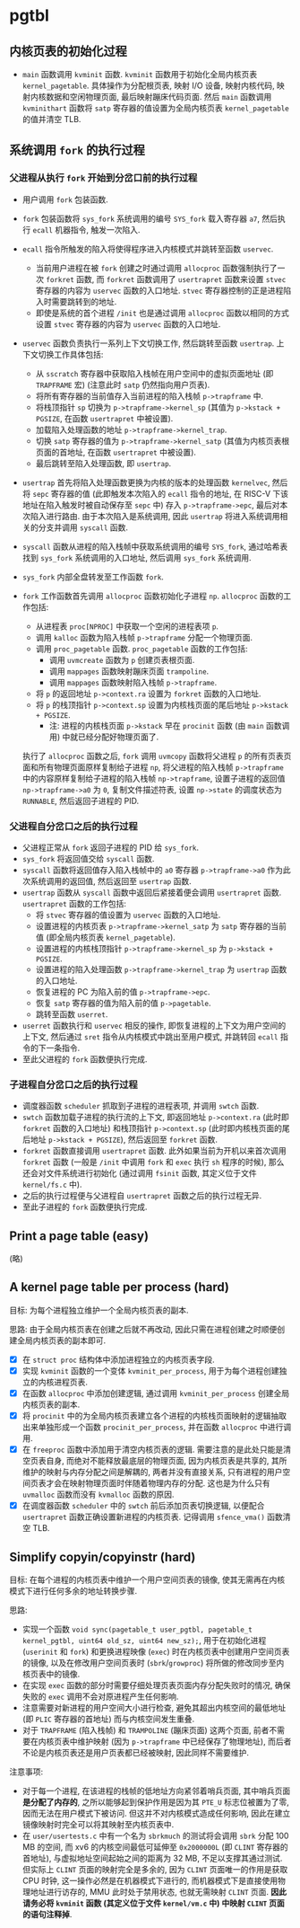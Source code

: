 # pgtbl

## 内核页表的初始化过程

- `main` 函数调用 `kvminit` 函数. `kvminit` 函数用于初始化全局内核页表 `kernel_pagetable`. 具体操作为分配根页表, 映射 I/O 设备, 映射内核代码, 映射内核数据和空闲物理页面, 最后映射蹦床代码页面. 然后 `main` 函数调用 `kvminithart` 函数将 `satp` 寄存器的值设置为全局内核页表 `kernel_pagetable` 的值并清空 TLB.

## 系统调用 `fork` 的执行过程

### 父进程从执行 `fork` 开始到分岔口前的执行过程

- 用户调用 `fork` 包装函数.
- `fork` 包装函数将 `sys_fork` 系统调用的编号 `SYS_fork` 载入寄存器 `a7`, 然后执行 `ecall` 机器指令, 触发一次陷入.
- `ecall` 指令所触发的陷入将使得程序进入内核模式并跳转至函数 `uservec`.
  - 当前用户进程在被 `fork` 创建之时通过调用 `allocproc` 函数强制执行了一次 `forkret` 函数, 而 `forkret` 函数调用了 `usertrapret` 函数来设置 `stvec` 寄存器的内容为 `uservec` 函数的入口地址. `stvec` 寄存器控制的正是进程陷入时需要跳转到的地址.
  - 即使是系统的首个进程 `/init` 也是通过调用 `allocproc` 函数以相同的方式设置 `stvec` 寄存器的内容为 `uservec` 函数的入口地址.
- `uservec` 函数负责执行一系列上下文切换工作, 然后跳转至函数 `usertrap`. 上下文切换工作具体包括:
  - 从 `sscratch` 寄存器中获取陷入栈帧在用户空间中的虚拟页面地址 (即 `TRAPFRAME` 宏) (注意此时 `satp` 仍然指向用户页表).
  - 将所有寄存器的当前值存入当前进程的陷入栈帧 `p->trapframe` 中.
  - 将栈顶指针 `sp` 切换为 `p->trapframe->kernel_sp` (其值为 `p->kstack + PGSIZE`, 在函数 `usertrapret` 中被设置).
  - 加载陷入处理函数的地址 `p->trapframe->kernel_trap`.
  - 切换 `satp` 寄存器的值为 `p->trapframe->kernel_satp` (其值为内核页表根页面的首地址, 在函数 `usertrapret` 中被设置).
  - 最后跳转至陷入处理函数, 即 `usertrap`.
- `usertrap` 首先将陷入处理函数更换为内核的版本的处理函数 `kernelvec`, 然后将 `sepc` 寄存器的值 (此即触发本次陷入的 `ecall` 指令的地址, 在 RISC-V 下该地址在陷入触发时被自动保存至 `sepc` 中) 存入 `p->trapframe->epc`, 最后对本次陷入进行路由. 由于本次陷入是系统调用, 因此 `usertrap` 将进入系统调用相关的分支并调用 `syscall` 函数.
- `syscall` 函数从进程的陷入栈帧中获取系统调用的编号 `SYS_fork`, 通过哈希表找到 `sys_fork` 系统调用的入口地址, 然后调用 `sys_fork` 系统调用.
- `sys_fork` 内部全盘转发至工作函数 `fork`.
- `fork` 工作函数首先调用 `allocproc` 函数初始化子进程 `np`. `allocproc` 函数的工作包括:
  - 从进程表 `proc[NPROC]` 中获取一个空闲的进程表项 `p`.
  - 调用 `kalloc` 函数为陷入栈帧 `p->trapframe` 分配一个物理页面.
  - 调用 `proc_pagetable` 函数. `proc_pagetable` 函数的工作包括:
    - 调用 `uvmcreate` 函数为 `p` 创建页表根页面.
    - 调用 `mappages` 函数映射蹦床页面 `trampoline`.
    - 调用 `mappages` 函数映射陷入栈帧 `p->trapframe`.
  - 将 `p` 的返回地址 `p->context.ra` 设置为 `forkret` 函数的入口地址.
  - 将 `p` 的栈顶指针 `p->context.sp` 设置为内核栈页面的尾后地址 `p->kstack + PGSIZE`.
    - 注: 进程的内核栈页面 `p->kstack` 早在 `procinit` 函数 (由 `main` 函数调用) 中就已经分配好物理页面了.
  
  执行了 `allocproc` 函数之后, `fork` 调用 `uvmcopy` 函数将父进程 `p` 的所有页表页面和所有物理页面原样复制给子进程 `np`, 将父进程的陷入栈帧 `p->trapframe` 中的内容原样复制给子进程的陷入栈帧 `np->trapframe`, 设置子进程的返回值 `np->trapframe->a0` 为 `0`, 复制文件描述符表, 设置 `np->state` 的调度状态为 `RUNNABLE`, 然后返回子进程的 PID.

### 父进程自分岔口之后的执行过程

- 父进程正常从 `fork` 返回子进程的 PID 给 `sys_fork`.
- `sys_fork` 将返回值交给 `syscall` 函数.
- `syscall` 函数将返回值存入陷入栈帧中的 `a0` 寄存器 `p->trapframe->a0` 作为此次系统调用的返回值, 然后返回至 `usertrap` 函数.
- `usertrap` 函数从 `syscall` 函数中返回后紧接着便会调用 `usertrapret` 函数. `usertrapret` 函数的工作包括:
  - 将 `stvec` 寄存器的值设置为 `uservec` 函数的入口地址.
  - 设置进程的内核页表 `p->trapframe->kernel_satp` 为 `satp` 寄存器的当前值 (即全局内核页表 `kernel_pagetable`).
  - 设置进程的内核栈顶指针 `p->trapframe->kernel_sp` 为 `p->kstack + PGSIZE`.
  - 设置进程的陷入处理函数 `p->trapframe->kernel_trap` 为 `usertrap` 函数的入口地址.
  - 恢复进程的 PC 为陷入前的值 `p->trapframe->epc`.
  - 恢复 `satp` 寄存器的值为陷入前的值 `p->pagetable`.
  - 跳转至函数 `userret`.
- `userret` 函数执行和 `uservec` 相反的操作, 即恢复进程的上下文为用户空间的上下文, 然后通过 `sret` 指令从内核模式中跳出至用户模式, 并跳转回 `ecall` 指令的下一条指令.
- 至此父进程的 `fork` 函数便执行完成.

### 子进程自分岔口之后的执行过程

- 调度器函数 `scheduler` 抓取到子进程的进程表项, 并调用 `swtch` 函数.
- `swtch` 函数加载子进程的执行流的上下文, 即返回地址 `p->context.ra` (此时即 `forkret` 函数的入口地址) 和栈顶指针 `p->context.sp` (此时即内核栈页面的尾后地址 `p->kstack + PGSIZE`), 然后返回至 `forkret` 函数.
- `forkret` 函数直接调用 `usertrapret` 函数. 此外如果当前为开机以来首次调用 `forkret` 函数 (一般是 `/init` 中调用 `fork` 和 `exec` 执行 `sh` 程序的时候), 那么还会对文件系统进行初始化 (通过调用 `fsinit` 函数, 其定义位于文件 `kernel/fs.c` 中).
- 之后的执行过程便与父进程自 `usertrapret` 函数之后的执行过程无异.
- 至此子进程的 `fork` 函数便执行完成.

## Print a page table (easy)

(略)

## A kernel page table per process (hard)

目标: 为每个进程独立维护一个全局内核页表的副本.

思路: 由于全局内核页表在创建之后就不再改动, 因此只需在进程创建之时顺便创建全局内核页表的副本即可.

- [x] 在 `struct proc` 结构体中添加进程独立的内核页表字段.
- [x] 实现 `kvminit` 函数的一个变体 `kvminit_per_process`, 用于为每个进程创建独立的内核进程页表.
- [x] 在函数 `allocproc` 中添加创建逻辑, 通过调用 `kvminit_per_process` 创建全局内核页表的副本.
- [x] 将 `procinit` 中的为全局内核页表建立各个进程的内核栈页面映射的逻辑抽取出来单独形成一个函数 `procinit_per_process`, 并在函数 `allocproc` 中进行调用.
- [x] 在 `freeproc` 函数中添加用于清空内核页表的逻辑. 需要注意的是此处只能是清空页表自身, 而绝对不能释放最底层的物理页面, 因为内核页表是共享的, 其所维护的映射与内存分配之间是解耦的, 两者并没有直接关系, 只有进程的用户空间页表才会在映射物理页面时伴随着物理内存的分配. 这也是为什么只有 `uvmalloc` 函数而没有 `kvmalloc` 函数的原因.
- [x] 在调度器函数 `scheduler` 中的 `swtch` 前后添加页表切换逻辑, 以便配合 `usertrapret` 函数正确设置新进程的内核页表. 记得调用 `sfence_vma()` 函数清空 TLB.

## Simplify copyin/copyinstr (hard)

目标: 在每个进程的内核页表中维护一个用户空间页表的镜像, 使其无需再在内核模式下进行任何多余的地址转换步骤.

思路:

- 实现一个函数 `void sync(pagetable_t user_pgtbl, pagetable_t kernel_pgtbl, uint64 old_sz, uint64 new_sz);`, 用于在初始化进程 (`userinit` 和 `fork`) 和更换进程映像 (`exec`) 时在内核页表中创建用户空间页表的镜像, 以及在修改用户空间页表时 (`sbrk`/`growproc`) 将所做的修改同步至内核页表中的镜像.
- 在实现 `exec` 函数的部分时需要仔细处理页表页面内存分配失败时的情况, 确保失败的 `exec` 调用不会对原进程产生任何影响.
- 注意需要对新进程的用户空间大小进行检查, 避免其超出内核空间的最低地址 (即 `PLIC` 寄存器的首地址) 而与内核空间发生重叠.
- 对于 `TRAPFRAME` (陷入栈帧) 和 `TRAMPOLINE` (蹦床页面) 这两个页面, 前者不需要在内核页表中维护映射 (因为 `p->trapframe` 中已经保存了物理地址), 而后者不论是内核页表还是用户页表都已经被映射, 因此同样不需要维护.

注意事项:

- 对于每一个进程, 在该进程的栈帧的低地址方向紧邻着哨兵页面, 其中哨兵页面**是分配了内存的**, 之所以能够起到保护作用是因为其 `PTE_U` 标志位被置为了零, 因而无法在用户模式下被访问. 但这并不对内核模式造成任何影响, 因此在建立镜像映射时完全可以将其映射至内核页表中.
- 在 `user/usertests.c` 中有一个名为 `sbrkmuch` 的测试将会调用 `sbrk` 分配 100 MB 的空间, 而 xv6 的内核空间最低可延伸至 `0x2000000L` (即 `CLINT` 寄存器的首地址), 与虚拟地址空间起始之间的距离为 32 MB, 不足以支撑其通过测试. 但实际上 `CLINT` 页面的映射完全是多余的, 因为 `CLINT` 页面唯一的作用是获取 CPU 时钟, 这一操作必然是在机器模式下进行的, 而机器模式下是直接使用物理地址进行访存的, MMU 此时处于禁用状态, 也就无需映射 `CLINT` 页面. **因此请务必将 `kvminit` 函数 (其定义位于文件 `kernel/vm.c` 中) 中映射 `CLINT` 页面的语句注释掉**.
